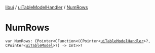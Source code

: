 [libui](../README.md) / [uiTableModelHandler](README.md) / [NumRows](-num-rows.md)

# NumRows

`var NumRows: CPointer<CFunction<(CPointer<`[`uiTableModelHandler`](README.md)`>?, CPointer<`[`uiTableModel`](../ui-table-model.md)`>?) -> Int>>?`